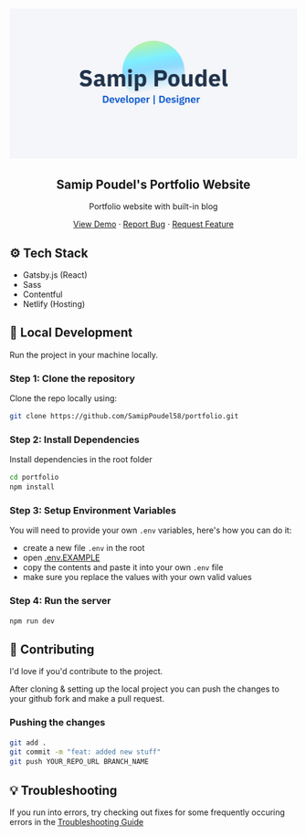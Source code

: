 <a href="https://samippoudel.com.np/">
    <img src="./static/samip_poudel_open_graph.png" alt="portfolio open graph">
  </a>

  <h2 align="center">Samip Poudel's Portfolio Website</h2>

  <p align="center">Portfolio website with built-in blog</p>

  <p align="center">
    <a href="https://samippoudel.com.np">View Demo</a>
    ·
    <a href="https://github.com/SamipPoudel58/portfolio/issues">Report Bug</a>
    ·
    <a href="https://github.com/SamipPoudel58/portfolio/issues">Request Feature</a>
  </p>

## ⚙️ Tech Stack

- Gatsby.js (React)
- Sass
- Contentful
- Netlify (Hosting)

## 🚀 Local Development

Run the project in your machine locally.

### Step 1: Clone the repository

Clone the repo locally using:

```sh
git clone https://github.com/SamipPoudel58/portfolio.git
```

### Step 2: Install Dependencies

Install dependencies in the root folder

```sh
cd portfolio
npm install
```

### Step 3: Setup Environment Variables

You will need to provide your own `.env` variables, here's how you can do it:

- create a new file `.env` in the root
- open [.env.EXAMPLE](./.env.EXAMPLE)
- copy the contents and paste it into your own `.env` file
- make sure you replace the values with your own valid values

### Step 4: Run the server

```sh
npm run dev
```

## 🙏 Contributing

I'd love if you'd contribute to the project.

After cloning & setting up the local project you can push the changes to your github fork and make a pull request.

### Pushing the changes

```bash
git add .
git commit -m "feat: added new stuff"
git push YOUR_REPO_URL BRANCH_NAME
```

## 💡 Troubleshooting

If you run into errors, try checking out fixes for some frequently occuring errors in the [Troubleshooting Guide](./TROUBLESHOOT.md)

